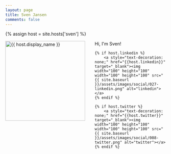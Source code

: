 ```yaml
---
layout: page
title: Sven Jansen
comments: false
---
```

{% assign host = site.hosts['sven'] %}

<img style="float: left; width: 250px; margin-right: 30px;" src="{{ site.url }}{{ host.picture | relative_url }}" alt="{{ host.display_name }}">Hi, I'm Sven!

<div class="social-button-member">

    {% if host.linkedin %}
        <a style="text-decoration: none;" href="{{host.linkedin}}" target="_blank"><img width="100" height="100" width="100" height="100" src="{{ site.baseurl }}/assets/images/social/027-linkedin.png" alt="linkedin"></a>
    {% endif %}

    {% if host.twitter %}
        <a style="text-decoration: none;" href="{{host.twitter}}" target="_blank"><img width="100" height="100" width="100" height="100" src="{{ site.baseurl }}/assets/images/social/008-twitter.png" alt="twitter"></a>
    {% endif %}

</div>